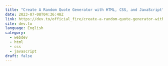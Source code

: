 ```yaml
---
title: "Create A Random Quote Generator with HTML, CSS, and JavaScript"
date: 2023-07-08T04:36:48Z
link: https://dev.to/official_fire/create-a-random-quote-generator-with-html-css-and-javascript-4n66?utm_medium=RSS&utm_source=news.12bit.vn
site: dev.to
language: English
category:
  - webdev
  - html
  - css
  - javascript
draft: false
---
```

